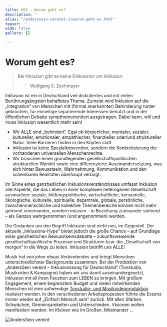 ```yaml
---
title: ASV - Worum geht es?
description: ''
alias: "/anderssein-vereint-2/worum-geht-es.html"
teaser: ''
wide: false
gallery: []

---
```

# Worum geht es?

> Bei Inklusion gibt es keine Diskussion um Inklusion.
>
> > Wolfgang S. Zechmayer

Inklusion ist ein in Deutschland viel diskutiertes und mit vielen Berührungsängsten behaftetes Thema. Zumeist wird Inklusion auf die „Integration“ von Menschen mit (formal anerkannter) Behinderung runter gebrochen, für einseitige separierende Interessen benutzt und in der öffentlichen Debatte sympthomorientiert ausgetragen. Dabei kann, will und muss Inklusion wesentlich mehr sein!

* Wir ALLE sind „behindert“. Egal ob körperlicher, mentaler, sozialer, kultureller, emotionaler, empathischer, finanzieller oder/und struktureller Natur. Viele Barrieren finden in den Köpfen statt.
* Inklusion ist keine Spezialkonvention, sondern die Konkretisierung der vorhandenen universellen Menschenrechte.
* Wir brauchen einen grundlegenden gesellschaftspolitischen strukturellen Wandel sowie eine differenzierte Auseinandersetzung, was sich hinter Bewusstsein, Wahrnehmung, Kommunikation und den scheinbaren Realitäten überhaupt verbirgt.

Im Sinne eines ganzheitlichen Inklusionsverständnisses umfasst Inklusion alle Aspekte, die das Leben in einer komplexen heterogenen Gesellschaft ausmachen: soziale, bildungspolitische, wirtschaftliche, konsumelle, ökologische, kulturelle, spirituelle, dezentrale, globale, persönliche, zwischenmenschliche und kollektive Themenbereiche können nicht mehr getrennt voneinander, sondern müssen – in Beziehung zueinander stehend – als Ganzes wahrgenommen (und angenommen) werden.

Die Gedanken um den Begriff Inklusion sind nicht neu, im Gegenteil. Der aktuelle „Inklusions-Hype” bietet jedoch die große Chance – auf Grundlage einer ganzheitlichen Bewusstseinsdebatte – zukunftsweisende gesellschaftspolitische Prozesse und Strukturen bzw. die „Gesellschaft von morgen” in die Wege zu leiten. Inklusion betrifft uns ALLE!

Musik hat von jeher etwas Verbindendes und bringt Menschen unterschiedlichster Backgrounds zusammen. Bei der Produktion von „AndersSein vereint – Inklusionssong für Deutschland“ (Tonstudio, Musikvideo & Kampagne) haben wir uns damit auseinandergesetzt, Inklusion mit all ihren Facetten zum LEBEN zu bringen. Mit großem Engagement, einem begrenztem Budget und vielen mitwirkenden Menschen ist eine aufwendige [Tonstudio- und Musikvideoproduktion]() realisiert worden. In den verschiedenen Arbeitsprozessen führte die Essenz immer wieder auf „Einfach Mensch sein“ zurück. Mit allen Stärken, Schwächen, Gemeinsamkeiten und Unterschieden. Visionen wollen manifestiert werden. Im Kleinen wie im Großen. Miteinander …

![AndersSein vereint ](/media/2015/04/plakat-AVS-online1.jpg)